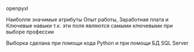 openpyxl



Наиболле значимые атрибуты Опыт работы, Заработная плата и Ключевые навыки
т.к. эти поля являются самыми ключевыми при выборе профессии


Выборка сделана при помощи кода Python и при помощи БД SQL Server